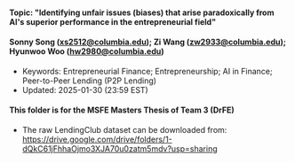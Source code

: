 #### Topic: "Identifying unfair issues (biases) that arise paradoxically from AI's superior performance in the entrepreneurial field"
#### Sonny Song (xs2512@columbia.edu); Zi Wang (zw2933@columbia.edu); Hyunwoo Woo (hw2980@columbia.edu)


- Keywords: Entrepreneurial Finance; Entrepreneurship; AI in Finance; Peer-to-Peer Lending (P2P Lending)
- Updated: 2025-01-30 (23:59 EST)


#### This folder is for the MSFE Masters Thesis of Team 3 (DrFE)
- The raw LendingClub dataset can be downloaded from: https://drive.google.com/drive/folders/1-dQkC61jFhhaOjmo3XJA70u0zatm5mdv?usp=sharing
